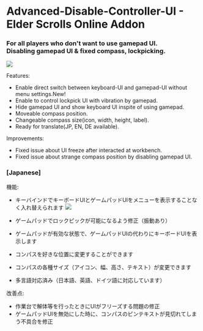 # Advanced-Disable-Controller-UI - Elder Scrolls Online Addon

### For all players who don't want to use gamepad UI. <br/> Disabling gamepad UI & fixed compass, lockpicking.

![](http://cdn-eso.mmoui.com/preview/pvw4649.png)

Features:
* Enable direct switch between keyboard-UI and gamepad-UI without menu settings.New!
* Enable to control lockpick UI with vibration by gamepad.
* Hide gamepad UI and show keyboard UI inspite of using gamepad.
* Moveable compass position.
* Changeable compass size(icon, width, height, label).
* Ready for translate(JP, EN, DE available).

Improvements:
* Fixed issue about UI freeze after interacted at workbench.
* Fixed issue about strange compass position by disabling gamepad UI.

### [Japanese]

機能:
* キーバインドでキーボードUIとゲームパッドUIをメニューを表示することなく入れ替えられます
![](http://cdn-eso.mmoui.com/preview/pvw4711.png)

* ゲームパッドでロックピックが可能になるよう修正（振動あり）
* ゲームパッドが有効な状態で、ゲームパッドUIの代わりにキーボードUIを表示します
* コンパスを好きな位置に変更することができます
* コンパスの各種サイズ（アイコン、幅、高さ、テキスト）が変更できます
* 多言語対応済み（日本語、英語、ドイツ語に対応しています）

改善点:
* 作業台で解体等を行ったときにUIがフリーズする問題の修正
* ゲームパッドUIを無効にした時に、コンパスのピンテキストが見切れてしまう不具合を修正
